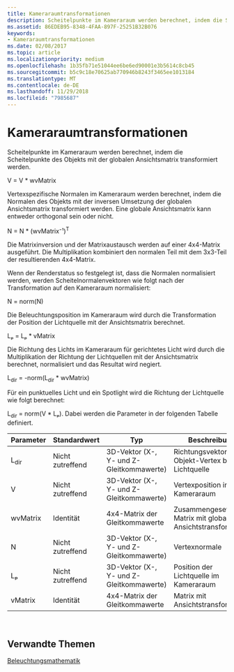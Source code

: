 ```yaml
---
title: Kameraraumtransformationen
description: Scheitelpunkte im Kameraraum werden berechnet, indem die Scheitelpunkte des Objekts mit der globalen Ansichtsmatrix transformiert werden.
ms.assetid: 86EDEB95-8348-4FAA-897F-25251B32B076
keywords:
- Kameraraumtransformationen
ms.date: 02/08/2017
ms.topic: article
ms.localizationpriority: medium
ms.openlocfilehash: 1b35fb71e51044ee6be6ed90001e3b5614c8cb45
ms.sourcegitcommit: b5c9c18e70625ab770946b8243f3465ee1013184
ms.translationtype: MT
ms.contentlocale: de-DE
ms.lasthandoff: 11/29/2018
ms.locfileid: "7985687"
---
```

# <a name="camera-space-transformations"></a>Kameraraumtransformationen


Scheitelpunkte im Kameraraum werden berechnet, indem die Scheitelpunkte des Objekts mit der globalen Ansichtsmatrix transformiert werden.

V = V \* wvMatrix

Vertexspezifische Normalen im Kameraraum werden berechnet, indem die Normalen des Objekts mit der inversen Umsetzung der globalen Ansichtsmatrix transformiert werden. Eine globale Ansichtsmatrix kann entweder orthogonal sein oder nicht.

N = N \* (wvMatrix⁻¹)<sup>T</sup>

Die Matrixinversion und der Matrixaustausch werden auf einer 4x4-Matrix ausgeführt. Die Multiplikation kombiniert den normalen Teil mit dem 3x3-Teil der resultierenden 4x4-Matrix.

Wenn der Renderstatus so festgelegt ist, dass die Normalen normalisiert werden, werden Scheitelnormalenvektoren wie folgt nach der Transformation auf den Kameraraum normalisiert:

N = norm(N)

Die Beleuchtungsposition im Kameraraum wird durch die Transformation der Position der Lichtquelle mit der Ansichtsmatrix berechnet.

Lₚ = Lₚ \* vMatrix

Die Richtung des Lichts im Kameraraum für gerichtetes Licht wird durch die Multiplikation der Richtung der Lichtquellen mit der Ansichtsmatrix berechnet, normalisiert und das Resultat wird negiert.

L<sub>dir</sub> = -norm(L<sub>dir</sub> \* wvMatrix)

Für ein punktuelles Licht und ein Spotlight wird die Richtung der Lichtquelle wie folgt berechnet:

L<sub>dir</sub> = norm(V \* Lₚ). Dabei werden die Parameter in der folgenden Tabelle definiert.

| Parameter       | Standardwert | Typ                                          | Beschreibung                                               |
|-----------------|---------------|-----------------------------------------------|-----------------------------------------------------------|
| L<sub>dir</sub> | Nicht zutreffend           | 3D-Vektor (X-, Y- und Z-Gleitkommawerte) | Richtungsvektor vom Objekt-Vertex bis zur Lichtquelle          |
| V               | Nicht zutreffend           | 3D-Vektor (X-, Y- und Z-Gleitkommawerte) | Vertexposition im Kameraraum                           |
| wvMatrix        | Identität      | 4x4-Matrix der Gleitkommawerte           | Zusammengesetzte Matrix mit globaler und Ansichtstransformation |
| N               | Nicht zutreffend           | 3D-Vektor (X-, Y- und Z-Gleitkommawerte) | Vertexnormale                                             |
| Lₚ              | Nicht zutreffend           | 3D-Vektor (X-, Y- und Z-Gleitkommawerte) | Position der Lichtquelle im Kameraraum                            |
| vMatrix         | Identität      | 4x4-Matrix der Gleitkommawerte           | Matrix mit Ansichtstransformation                      |

 

## <a name="span-idrelated-topicsspanrelated-topics"></a><span id="related-topics"></span>Verwandte Themen


[Beleuchtungsmathematik](mathematics-of-lighting.md)

 

 




